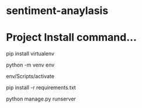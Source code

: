 # sentiment-anaylasis

# Project Install command...


 pip install virtualenv
 
 python -m venv env
 
 env/Scripts/activate
 
 pip install -r requirements.txt
 
 python manage.py runserver
 
 




